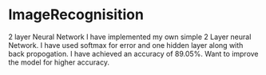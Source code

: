 # ImageRecognisition
2 layer Neural Network
I have implemented my own simple 2 Layer neural Network.
I have used softmax for error and one hidden layer along with back propogation.
I have achieved an accuracy of 89.05%. Want to improve the model for higher accuracy.
